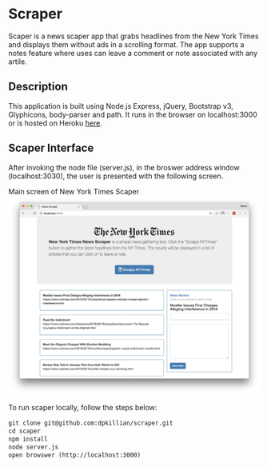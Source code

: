 # Scraper
Scaper is a news scaper app that grabs headlines from the New York Times and displays them without ads in a scrolling format.  The app supports a notes feature where uses can leave a comment or note associated with any artile.


## Description
This application is built using Node.js Express, jQuery, Bootstrap v3, Glyphicons, body-parser and path.  It runs in the browser on localhost:3000 or is hosted on Heroku [here](https://pure-forest-85331.herokuapp.com/).

## Scaper Interface
After invoking the node file (server.js), in the broswer address window (localhost:3030), the user is presented with the following screen.

Main screen of New York Times Scaper
![Main Screen 1](./public/images/scraper.jpeg)





To run scaper locally, follow the steps below:
```
git clone git@github.com:dpkillian/scraper.git
cd scaper
npm install
node server.js
open browswer (http://localhost:3000)
```
